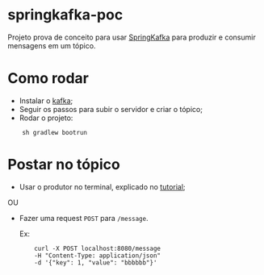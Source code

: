 # springkafka-poc

Projeto prova de conceito para usar [SpringKafka](https://docs.spring.io/spring-kafka/reference/html/) para produzir e consumir mensagens em um tópico.

# Como rodar
- Instalar o [kafka](https://www.apache.org/dyn/closer.cgi?path=/kafka/3.3.1/kafka_2.13-3.3.1.tgz);
- Seguir os passos para subir o servidor e criar o tópico;
- Rodar o projeto:
```
    sh gradlew bootrun
```

# Postar no tópico
- Usar o produtor no terminal, explicado no [tutorial](https://www.apache.org/dyn/closer.cgi?path=/kafka/3.3.1/kafka_2.13-3.3.1.tgz);

OU

- Fazer uma request `POST` para `/message`.

    Ex: 
    ```
        curl -X POST localhost:8080/message 
        -H "Content-Type: application/json" 
        -d '{"key": 1, "value": "bbbbbb"}'  
    ```

